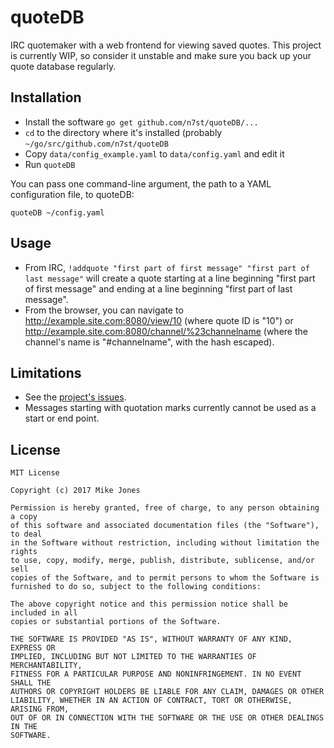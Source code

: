 # quoteDB

IRC quotemaker with a web frontend for viewing saved quotes. This project is
currently WIP, so consider it unstable and make sure you back up your quote
database regularly.

## Installation

* Install the software `go get github.com/n7st/quoteDB/...`
* `cd` to the directory where it's installed (probably `~/go/src/github.com/n7st/quoteDB`
* Copy `data/config_example.yaml` to `data/config.yaml` and edit it
* Run `quoteDB`

You can pass one command-line argument, the path to a YAML configuration file,
to quoteDB:

`quoteDB ~/config.yaml`

## Usage

* From IRC, `!addquote "first part of first message" "first part of last message"`
will create a quote starting at a line beginning "first part of first message"
and ending at a line beginning "first part of last message".
* From the browser, you can navigate to http://example.site.com:8080/view/10
(where quote ID is "10") or http://example.site.com:8080/channel/%23channelname
(where the channel's name is "#channelname", with the hash escaped).

## Limitations

* See the [project's issues](https://github.com/n7st/quoteDB/issues).
* Messages starting with quotation marks currently cannot be used as a start or
end point.

## License

```
MIT License

Copyright (c) 2017 Mike Jones

Permission is hereby granted, free of charge, to any person obtaining a copy
of this software and associated documentation files (the "Software"), to deal
in the Software without restriction, including without limitation the rights
to use, copy, modify, merge, publish, distribute, sublicense, and/or sell
copies of the Software, and to permit persons to whom the Software is
furnished to do so, subject to the following conditions:

The above copyright notice and this permission notice shall be included in all
copies or substantial portions of the Software.

THE SOFTWARE IS PROVIDED "AS IS", WITHOUT WARRANTY OF ANY KIND, EXPRESS OR
IMPLIED, INCLUDING BUT NOT LIMITED TO THE WARRANTIES OF MERCHANTABILITY,
FITNESS FOR A PARTICULAR PURPOSE AND NONINFRINGEMENT. IN NO EVENT SHALL THE
AUTHORS OR COPYRIGHT HOLDERS BE LIABLE FOR ANY CLAIM, DAMAGES OR OTHER
LIABILITY, WHETHER IN AN ACTION OF CONTRACT, TORT OR OTHERWISE, ARISING FROM,
OUT OF OR IN CONNECTION WITH THE SOFTWARE OR THE USE OR OTHER DEALINGS IN THE
SOFTWARE.
```